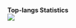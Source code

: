 **Top-langs Statistics**<br/>
![](https://github-readme-stats.vercel.app/api/top-langs/?username=aeroraven&line_height=21&theme=vue&hide_border=true&layout=compact&langs_count=12) <br/>
<!--**Wakatime Statistics**<br/>-->
<!--![](https://github-readme-stats.vercel.app/api/wakatime?username=Aeroraven&layout=compact)-->
